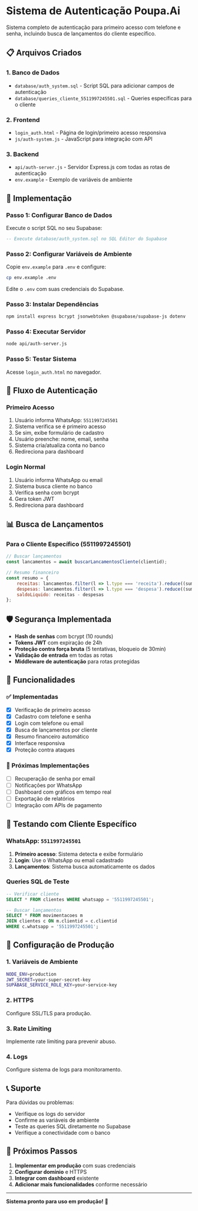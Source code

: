 # Sistema de Autenticação Poupa.Ai

Sistema completo de autenticação para primeiro acesso com telefone e senha, incluindo busca de lançamentos do cliente específico.

## 📋 Arquivos Criados

### 1. **Banco de Dados**
- `database/auth_system.sql` - Script SQL para adicionar campos de autenticação
- `database/queries_cliente_5511997245501.sql` - Queries específicas para o cliente

### 2. **Frontend**
- `login_auth.html` - Página de login/primeiro acesso responsiva
- `js/auth-system.js` - JavaScript para integração com API

### 3. **Backend**
- `api/auth-server.js` - Servidor Express.js com todas as rotas de autenticação
- `env.example` - Exemplo de variáveis de ambiente

## 🚀 Implementação

### Passo 1: Configurar Banco de Dados

Execute o script SQL no seu Supabase:

```sql
-- Execute database/auth_system.sql no SQL Editor do Supabase
```

### Passo 2: Configurar Variáveis de Ambiente

Copie `env.example` para `.env` e configure:

```bash
cp env.example .env
```

Edite o `.env` com suas credenciais do Supabase.

### Passo 3: Instalar Dependências

```bash
npm install express bcrypt jsonwebtoken @supabase/supabase-js dotenv
```

### Passo 4: Executar Servidor

```bash
node api/auth-server.js
```

### Passo 5: Testar Sistema

Acesse `login_auth.html` no navegador.

## 🔐 Fluxo de Autenticação

### Primeiro Acesso
1. Usuário informa WhatsApp: `5511997245501`
2. Sistema verifica se é primeiro acesso
3. Se sim, exibe formulário de cadastro
4. Usuário preenche: nome, email, senha
5. Sistema cria/atualiza conta no banco
6. Redireciona para dashboard

### Login Normal
1. Usuário informa WhatsApp ou email
2. Sistema busca cliente no banco
3. Verifica senha com bcrypt
4. Gera token JWT
5. Redireciona para dashboard

## 📊 Busca de Lançamentos

### Para o Cliente Específico (5511997245501)

```javascript
// Buscar lançamentos
const lancamentos = await buscarLancamentosCliente(clientid);

// Resumo financeiro
const resumo = {
    receitas: lancamentos.filter(l => l.type === 'receita').reduce((sum, l) => sum + l.valor_movimentacao, 0),
    despesas: lancamentos.filter(l => l.type === 'despesa').reduce((sum, l) => sum + l.valor_movimentacao, 0),
    saldoLiquido: receitas - despesas
};
```

## 🛡️ Segurança Implementada

- **Hash de senhas** com bcrypt (10 rounds)
- **Tokens JWT** com expiração de 24h
- **Proteção contra força bruta** (5 tentativas, bloqueio de 30min)
- **Validação de entrada** em todas as rotas
- **Middleware de autenticação** para rotas protegidas

## 📱 Funcionalidades

### ✅ Implementadas
- [x] Verificação de primeiro acesso
- [x] Cadastro com telefone e senha
- [x] Login com telefone ou email
- [x] Busca de lançamentos por cliente
- [x] Resumo financeiro automático
- [x] Interface responsiva
- [x] Proteção contra ataques

### 🔄 Próximas Implementações
- [ ] Recuperação de senha por email
- [ ] Notificações por WhatsApp
- [ ] Dashboard com gráficos em tempo real
- [ ] Exportação de relatórios
- [ ] Integração com APIs de pagamento

## 🧪 Testando com Cliente Específico

### WhatsApp: `5511997245501`

1. **Primeiro acesso**: Sistema detecta e exibe formulário
2. **Login**: Use o WhatsApp ou email cadastrado
3. **Lançamentos**: Sistema busca automaticamente os dados

### Queries SQL de Teste

```sql
-- Verificar cliente
SELECT * FROM clientes WHERE whatsapp = '5511997245501';

-- Buscar lançamentos
SELECT * FROM movimentacoes m 
JOIN clientes c ON m.clientid = c.clientid 
WHERE c.whatsapp = '5511997245501';
```

## 🔧 Configuração de Produção

### 1. Variáveis de Ambiente
```bash
NODE_ENV=production
JWT_SECRET=your-super-secret-key
SUPABASE_SERVICE_ROLE_KEY=your-service-key
```

### 2. HTTPS
Configure SSL/TLS para produção.

### 3. Rate Limiting
Implemente rate limiting para prevenir abuso.

### 4. Logs
Configure sistema de logs para monitoramento.

## 📞 Suporte

Para dúvidas ou problemas:
- Verifique os logs do servidor
- Confirme as variáveis de ambiente
- Teste as queries SQL diretamente no Supabase
- Verifique a conectividade com o banco

## 🎯 Próximos Passos

1. **Implementar em produção** com suas credenciais
2. **Configurar domínio** e HTTPS
3. **Integrar com dashboard** existente
4. **Adicionar mais funcionalidades** conforme necessário

---

**Sistema pronto para uso em produção!** 🚀
